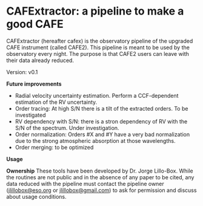 # CAFExtractor: a pipeline to make a good CAFE

CAFExtractor (hereafter cafex) is the observatory pipeline of the upgraded CAFE instrument (called CAFE2). This pipeline is meant to be used by the observatory every night. The purpose is that CAFE2 users can leave with their data already reduced.

Version: v0.1

**Future improvements**
- Radial velocity uncertainty estimation. Perform a CCF-dependent estimation of the RV uncertainty.
- Order tracing: At high S/N there is a tilt of the extracted orders. To be investigated
- RV dependency with S/N: there is a stron dependency of RV with the S/N of the spectrum. Under investigation.
- Order normalization: Orders #X and #Y have a very bad normalization due to the strong atmospheric absorption at those wavelengths.
- Order merging: to be optimized


**Usage**



**Ownership**
These tools have been developed by Dr. Jorge Lillo-Box. While the routines are not public and in the absence of any paper to be cited, any data reduced with the pipeline must contact the pipeline owner (jlillobox@eso.org or jlillobox@gmail.com) to ask for permission and discuss about usage conditions. 
